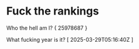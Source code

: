 # Fuck the rankings

Who the hell am I?
{ 25978687 }

What fucking year is it?
[ 2025-03-29T05:16:40Z ]

